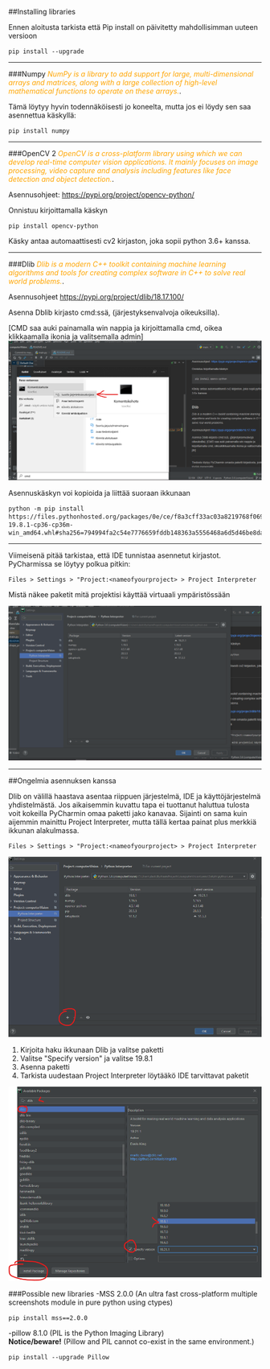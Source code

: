 
##Installing libraries

Ennen aloitusta tarkista että Pip install on päivitetty mahdollisimman uuteen versioon
````shell
pip install --upgrade
````
___
###Numpy
<span style="color:orange">*NumPy is a library to add support for large, multi-dimensional arrays and matrices, along with a large collection of high-level mathematical functions to operate on these arrays.*</span>.</p>

Tämä löytyy hyvin todennäköisesti jo koneelta, mutta jos ei löydy sen saa asennettua käskyllä:

````
pip install numpy
````
___
###OpenCV 2
<span style="color:orange">*OpenCV is a cross-platform library using which we can develop real-time computer vision applications. 
It mainly focuses on image processing, video capture and analysis including features like face detection 
and object detection.*</span>.</p>

Asennusohjeet: https://pypi.org/project/opencv-python/



Onnistuu kirjoittamalla käskyn
```shell
pip install opencv-python
``` 
Käsky antaa automaattisesti cv2 kirjaston, joka sopii python 3.6+ kanssa.
___
###Dlib
<span style="color:orange">*Dlib is a modern C++ toolkit containing machine learning algorithms and tools for creating 
complex software in C++ to solve real world problems.*</span>.</p>

Asennusohjeet https://pypi.org/project/dlib/18.17.100/


Asenna Dblib kirjasto cmd:ssä, (järjestyksenvalvoja oikeuksilla). 

[CMD saa auki painamalla win nappia ja kirjoittamalla cmd, oikea klikkaamalla ikonia ja valitsemalla admin]
![](cmd.png)

Asennuskäskyn voi kopioida ja liittää suoraan ikkunaan
```
python -m pip install 
https://files.pythonhosted.org/packages/0e/ce/f8a3cff33ac03a8219768f0694c5d703c8e037e6aba2e865f9bae22ed63c/dlib-19.8.1-cp36-cp36m-win_amd64.whl#sha256=794994fa2c54e7776659fddb148363a5556468a6d5d46be8dad311722d54bfcf
```
___
Viimeisenä pitää tarkistaa, että IDE tunnistaa asennetut kirjastot. PyCharmissa se löytyy polkua pitkin:
```
Files > Settings > "Project:<nameofyourproject> > Project Interpreter
```

Mistä näkee paketit mitä projektisi käyttää virtuaali ympäristössään

![Project Interpreter view](project_interpreter_view.png)
___

##Ongelmia asennuksen kanssa

Dlib on välillä haastava asentaa riippuen järjestelmä, IDE ja käyttöjärjestelmä yhdistelmästä. Jos aikaisemmin
kuvattu tapa ei tuottanut haluttua tulosta voit kokeilla PyCharmin omaa paketti jako kanavaa.
Sijainti on sama kuin aijemmin mainittu Project Interpreter, mutta tällä kertaa painat plus merkkiä
ikkunan alakulmassa.
```
Files > Settings > "Project:<nameofyourproject> > Project Interpreter
```
![](plusButton.png)



1. Kirjoita haku ikkunaan Dlib ja valitse paketti
2. Valitse "Specify version" ja valitse 19.8.1
3. Asenna paketti 
4. Tarkista uudestaan Project Interpreter löytääkö IDE tarvittavat paketit

![](dlib.png)


###Possible new libraries
-MSS  2.0.0 (An ultra fast cross-platform multiple screenshots module in pure python using ctypes)
```shell
pip install mss==2.0.0
```

-pillow 8.1.0 (PIL is the Python Imaging Library)\
**Notice/beware!** (Pillow and PIL cannot co-exist in the same environment.)
```shell
pip install --upgrade Pillow
```